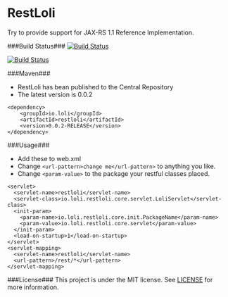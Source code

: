 RestLoli
========
Try to provide support for JAX-RS 1.1 Reference Implementation.


###Build Status###
[![Build Status](https://drone.io/github.com/chocotan/RestLoli/status.png)](https://drone.io/github.com/chocotan/RestLoli/latest)

[![Build Status](https://buildhive.cloudbees.com/job/chocotan/job/RestLoli/badge/icon)](https://buildhive.cloudbees.com/job/chocotan/job/RestLoli/)


###Maven###
*  RestLoli has bean published to the Central Repository
*  The latest version is 0.0.2

```
<dependency>
    <groupId>io.loli</groupId>
    <artifactId>restloli</artifactId>
    <version>0.0.2-RELEASE</version>
</dependency>
```

###Usage###
*  Add these to web.xml
*  Change `<url-pattern>change me</url-pattern>` to anything you like.
*  Change `<param-value>` to the package your restful classes placed.

```
<servlet>
  <servlet-name>restloli</servlet-name>
  <servlet-class>io.loli.restloli.core.servlet.LoliServlet</servlet-class>
  <init-param>
    <param-name>io.loli.restloli.core.init.PackageName</param-name>
    <param-value>io.loli.restloli.core.servlet</param-value>
  </init-param>
  <load-on-startup>1</load-on-startup>
</servlet>
<servlet-mapping>
  <servlet-name>restloli</servlet-name>
  <url-pattern>/rest/*</url-pattern>
</servlet-mapping>
```
###License###
This project is under the MIT license.
See [LICENSE](https://github.com/chocotan/RestLoli/blob/master/LICENSE) for more information.
